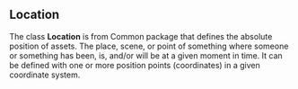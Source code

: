 ## Location 
The class **Location** is from Common package that defines the absolute position of assets. The place, scene, or point of something where someone or something has been, is, and/or will be at a given moment in time. It can be defined with one or more position points (coordinates) in a given coordinate system.
